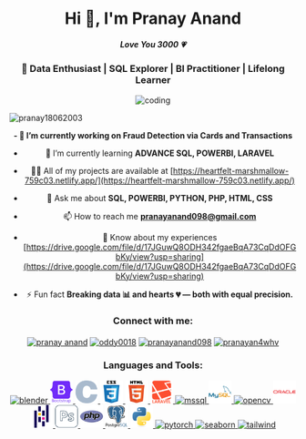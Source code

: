 <h1 align="center">Hi 🦅, I'm Pranay Anand <h5 align="center">Love You 3000 💗</h5></h1>
<h3 align="center">🎯 Data Enthusiast | SQL Explorer | BI Practitioner | Lifelong Learner</h3>
<p align="center">
  <img alt="coding" width="400" src="https://media.giphy.com/media/v1.Y2lkPWVjZjA1ZTQ3aDg1dzZlYTQ2dzdkdTI1NXRnY3RjMHBsbzlqbXN0dzRtc21mNjBtMyZlcD12MV9naWZzX3NlYXJjaCZjdD1n/1MwnwxYu69cNq/giphy.gif">
</p>

<p align="left"> <img src="https://komarev.com/ghpvc/?username=pranay18062003&label=Profile%20views&color=0e75b6&style=flat" alt="pranay18062003" /> </p>

<div align="center">
  
<p><b>- 🔭 I’m currently working on Fraud Detection via Cards and Transactions</b></p>

- 🌱 I’m currently learning **ADVANCE SQL, POWERBI, LARAVEL**

- 👨‍💻 All of my projects are available at [https://heartfelt-marshmallow-759c03.netlify.app/](https://heartfelt-marshmallow-759c03.netlify.app/)

- 💬 Ask me about **SQL, POWERBI, PYTHON, PHP, HTML, CSS**

- 📫 How to reach me **pranayanand098@gmail.com**

- 📄 Know about my experiences [https://drive.google.com/file/d/17JGuwQ8ODH342fgaeBqA73CqDdOFGbKy/view?usp=sharing](https://drive.google.com/file/d/17JGuwQ8ODH342fgaeBqA73CqDdOFGbKy/view?usp=sharing)

- ⚡ Fun fact **Breaking data 📊 and hearts 💔 — both with equal precision.**
</div>
<h3 align="center">Connect with me:</h3>
<p align="center">
<a href="https://linkedin.com/in/pranay anand" target="blank"><img align="center" src="https://raw.githubusercontent.com/rahuldkjain/github-profile-readme-generator/master/src/images/icons/Social/linked-in-alt.svg" alt="pranay anand" height="30" width="40" /></a>
<a href="https://instagram.com/oddy0018" target="blank"><img align="center" src="https://raw.githubusercontent.com/rahuldkjain/github-profile-readme-generator/master/src/images/icons/Social/instagram.svg" alt="oddy0018" height="30" width="40" /></a>
<a href="https://www.hackerrank.com/pranayanand098" target="blank"><img align="center" src="https://raw.githubusercontent.com/rahuldkjain/github-profile-readme-generator/master/src/images/icons/Social/hackerrank.svg" alt="pranayanand098" height="30" width="40" /></a>
<a href="https://auth.geeksforgeeks.org/user/pranayan4whv" target="blank"><img align="center" src="https://raw.githubusercontent.com/rahuldkjain/github-profile-readme-generator/master/src/images/icons/Social/geeks-for-geeks.svg" alt="pranayan4whv" height="30" width="40" /></a>
</p>

<h3 align="center">Languages and Tools:</h3>
<p align="center"> <a href="https://www.blender.org/" target="_blank" rel="noreferrer"> <img src="https://download.blender.org/branding/community/blender_community_badge_white.svg" alt="blender" width="40" height="40"/> </a> <a href="https://getbootstrap.com" target="_blank" rel="noreferrer"> <img src="https://raw.githubusercontent.com/devicons/devicon/master/icons/bootstrap/bootstrap-plain-wordmark.svg" alt="bootstrap" width="40" height="40"/> </a> <a href="https://www.cprogramming.com/" target="_blank" rel="noreferrer"> <img src="https://raw.githubusercontent.com/devicons/devicon/master/icons/c/c-original.svg" alt="c" width="40" height="40"/> </a> <a href="https://www.w3schools.com/css/" target="_blank" rel="noreferrer"> <img src="https://raw.githubusercontent.com/devicons/devicon/master/icons/css3/css3-original-wordmark.svg" alt="css3" width="40" height="40"/> </a> <a href="https://www.w3.org/html/" target="_blank" rel="noreferrer"> <img src="https://raw.githubusercontent.com/devicons/devicon/master/icons/html5/html5-original-wordmark.svg" alt="html5" width="40" height="40"/> </a> <a href="https://laravel.com/" target="_blank" rel="noreferrer"> <img src="https://raw.githubusercontent.com/devicons/devicon/master/icons/laravel/laravel-plain-wordmark.svg" alt="laravel" width="40" height="40"/> </a> <a href="https://www.microsoft.com/en-us/sql-server" target="_blank" rel="noreferrer"> <img src="https://www.svgrepo.com/show/303229/microsoft-sql-server-logo.svg" alt="mssql" width="40" height="40"/> </a> <a href="https://www.mysql.com/" target="_blank" rel="noreferrer"> <img src="https://raw.githubusercontent.com/devicons/devicon/master/icons/mysql/mysql-original-wordmark.svg" alt="mysql" width="40" height="40"/> </a> <a href="https://opencv.org/" target="_blank" rel="noreferrer"> <img src="https://www.vectorlogo.zone/logos/opencv/opencv-icon.svg" alt="opencv" width="40" height="40"/> </a> <a href="https://www.oracle.com/" target="_blank" rel="noreferrer"> <img src="https://raw.githubusercontent.com/devicons/devicon/master/icons/oracle/oracle-original.svg" alt="oracle" width="40" height="40"/> </a> <a href="https://pandas.pydata.org/" target="_blank" rel="noreferrer"> <img src="https://raw.githubusercontent.com/devicons/devicon/2ae2a900d2f041da66e950e4d48052658d850630/icons/pandas/pandas-original.svg" alt="pandas" width="40" height="40"/> </a> <a href="https://www.photoshop.com/en" target="_blank" rel="noreferrer"> <img src="https://raw.githubusercontent.com/devicons/devicon/master/icons/photoshop/photoshop-line.svg" alt="photoshop" width="40" height="40"/> </a> <a href="https://www.php.net" target="_blank" rel="noreferrer"> <img src="https://raw.githubusercontent.com/devicons/devicon/master/icons/php/php-original.svg" alt="php" width="40" height="40"/> </a> <a href="https://www.postgresql.org" target="_blank" rel="noreferrer"> <img src="https://raw.githubusercontent.com/devicons/devicon/master/icons/postgresql/postgresql-original-wordmark.svg" alt="postgresql" width="40" height="40"/> </a> <a href="https://www.python.org" target="_blank" rel="noreferrer"> <img src="https://raw.githubusercontent.com/devicons/devicon/master/icons/python/python-original.svg" alt="python" width="40" height="40"/> </a> <a href="https://pytorch.org/" target="_blank" rel="noreferrer"> <img src="https://www.vectorlogo.zone/logos/pytorch/pytorch-icon.svg" alt="pytorch" width="40" height="40"/> </a> <a href="https://seaborn.pydata.org/" target="_blank" rel="noreferrer"> <img src="https://seaborn.pydata.org/_images/logo-mark-lightbg.svg" alt="seaborn" width="40" height="40"/> </a> <a href="https://tailwindcss.com/" target="_blank" rel="noreferrer"> <img src="https://www.vectorlogo.zone/logos/tailwindcss/tailwindcss-icon.svg" alt="tailwind" width="40" height="40"/> </a> </p>

